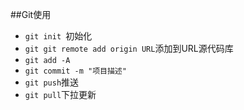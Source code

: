 ##Git使用
* `git init `初始化
* `git git remote add origin URL`添加到URL源代码库
* `git add -A`
* `git commit -m "项目描述"`
* `git push`推送
* `git pull`下拉更新